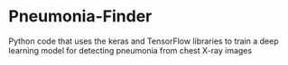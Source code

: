 # Pneumonia-Finder
 Python code that uses the keras and TensorFlow libraries to train a deep learning model for detecting pneumonia from chest X-ray images
